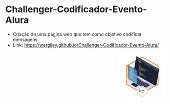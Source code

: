# Challenger-Codificador-Evento-Alura
- Criação de uma página web que tem como objetivo codificar mensagens.
- Link: https://wergiley.github.io/Challenger-Codificador-Evento-Alura/
<div>
<img src="images/cms_files_10224_1671211139Prancheta_3.png" align="right" width="150px">
</div>
